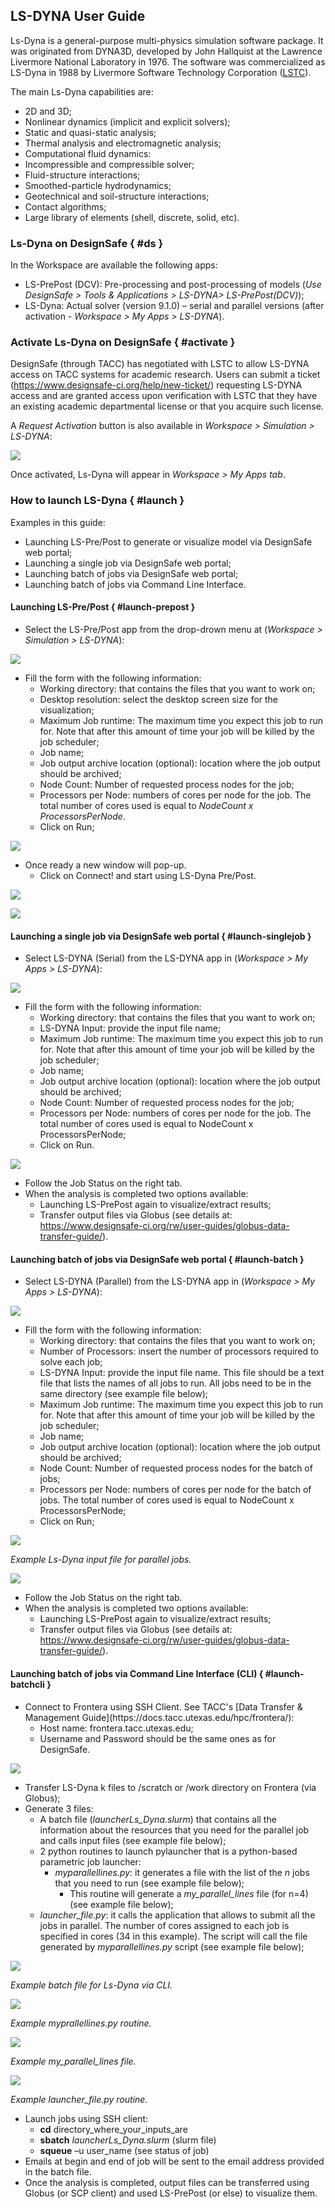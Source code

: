 ## LS-DYNA User Guide


Ls-Dyna is a general-purpose multi-physics simulation software package. It was originated from DYNA3D, developed by John Hallquist at the Lawrence Livermore National Laboratory in 1976. The software was commercialized as LS-Dyna in 1988 by Livermore Software Technology Corporation (<a href="http://www.lstc.com" target="_blank">LSTC</a>).

The main Ls-Dyna capabilities are:

<ul>
	<li>2D and 3D;</li>
	<li>Nonlinear dynamics (implicit and explicit solvers);</li>
	<li>Static and quasi-static analysis;</li>
	<li>Thermal analysis and electromagnetic analysis;</li>
	<li>Computational fluid dynamics:</li>
	<li>Incompressible and compressible solver;</li>
	<li>Fluid-structure interactions;</li>
	<li>Smoothed-particle hydrodynamics;</li>
	<li>Geotechnical and soil-structure interactions;</li>
	<li>Contact algorithms;</li>
	<li>Large library of elements (shell, discrete, solid, etc).</li>
</ul>

### Ls-Dyna on DesignSafe { #ds }

In the Workspace are available the following apps:

<ul>
	<li>LS-PrePost (DCV): Pre-processing and post-processing of models (<i>Use DesignSafe &gt; Tools & Applications &gt; LS-DYNA&gt; LS-PrePost(DCV)</i>);</li>
	<li>LS-Dyna: Actual solver (version 9.1.0) – serial and parallel versions (after activation - <i>Workspace &gt; My Apps &gt; LS-DYNA</i>).</li>
</ul>

### Activate Ls-Dyna on DesignSafe { #activate }

DesignSafe (through TACC) has negotiated with LSTC to allow LS-DYNA access on TACC systems for academic research. Users can submit a ticket (https://www.designsafe-ci.org/help/new-ticket/) requesting LS-DYNA access and are granted access upon verification with LSTC that they have an existing academic departmental license or that you acquire such license.

A <i>Request Activation</i> button is also available in <i>Workspace &gt; Simulation &gt; LS-DYNA</i>:

![](./imgs/ls-dyna-1.png)

Once activated, Ls-Dyna will appear in <i>Workspace &gt; My Apps tab</i>.

### How to launch LS-Dyna { #launch }

Examples in this guide:

<ul>
	<li>Launching LS-Pre/Post to generate or visualize model via DesignSafe web portal;</li>
	<li>Launching a single job via DesignSafe web portal;</li>
	<li>Launching batch of jobs via DesignSafe web portal;</li>
	<li>Launching batch of jobs via Command Line Interface.</li>
</ul>

#### Launching LS-Pre/Post { #launch-prepost }

<ul>
	<li>Select the LS-Pre/Post app from the drop-drown menu at (<i>Workspace &gt; Simulation &gt; LS-DYNA</i>):</li>
</ul>

![](./imgs/ls-dyna-2.png)

<ul>
	<li>Fill the form with the following information:
	<ul>
		<li>Working directory: that contains the files that you want to work on;</li>
		<li>Desktop resolution: select the desktop screen size for the visualization;</li>
		<li>Maximum Job runtime: The maximum time you expect this job to run for. Note that after this amount of time your job will be killed by the job scheduler;</li>
		<li>Job name;</li>
		<li>Job output archive location (optional): location where the job output should be archived;</li>
		<li>Node Count: Number of requested process nodes for the job;</li>
		<li>Processors per Node: numbers of cores per node for the job. The total number of cores used is equal to <i>NodeCount x ProcessorsPerNode</i>.</li>
		<li>Click on Run;</li>
	</ul>
	</li>
</ul>

![](./imgs/ls-dyna-3.png)

<ul>
	<li>Once ready a new window will pop-up.
	<ul>
		<li>Click on Connect! and start using LS-Dyna Pre/Post.</li>
	</ul>
	</li>
</ul>

![](./imgs/ls-dyna-4.png)

![](./imgs/ls-dyna-5.png)

#### Launching a single job via DesignSafe web portal { #launch-singlejob }

<ul>
	<li>Select LS-DYNA (Serial) from the LS-DYNA app in (<i>Workspace &gt; My Apps &gt; LS-DYNA</i>):</li>
</ul>

![](./imgs/ls-dyna-6.png)

<ul>
	<li>Fill the form with the following information:
	<ul>
		<li>Working directory: that contains the files that you want to work on;</li>
		<li>LS-DYNA Input: provide the input file name;</li>
		<li>Maximum Job runtime: The maximum time you expect this job to run for. Note that after this amount of time your job will be killed by the job scheduler;</li>
		<li>Job name;</li>
		<li>Job output archive location (optional): location where the job output should be archived;</li>
		<li>Node Count: Number of requested process nodes for the job;</li>
		<li>Processors per Node: numbers of cores per node for the job. The total number of cores used is equal to NodeCount x ProcessorsPerNode;</li>
		<li>Click on Run.</li>
	</ul>
	</li>
</ul>

![](./imgs/ls-dyna-7.png)

<ul>
	<li>Follow the Job Status on the right tab.</li>
	<li>When the analysis is completed two options available:
	<ul>
		<li>Launching LS-PrePost again to visualize/extract results;</li>
		<li>Transfer output files via Globus (see details at: <a href="https://www.designsafe-ci.org/rw/user-guides/globus-data-transfer-guide/" target="_blank">https://www.designsafe-ci.org/rw/user-guides/globus-data-transfer-guide/</a>).</li>
	</ul>
	</li>
</ul>

#### Launching batch of jobs via DesignSafe web portal { #launch-batch }

<ul>
	<li>Select LS-DYNA (Parallel) from the LS-DYNA app in (<i>Workspace &gt; My Apps &gt; LS-DYNA</i>):</li>
</ul>

![](./imgs/ls-dyna-8.png)

<ul>
	<li>Fill the form with the following information:
	<ul>
		<li>Working directory: that contains the files that you want to work on;</li>
		<li>Number of Processors: insert the number of processors required to solve each job;</li>
		<li>LS-DYNA Input: provide the input file name. This file should be a text file that lists the names of all jobs to run. All jobs need to be in the same directory (see example file below);</li>
		<li>Maximum Job runtime: The maximum time you expect this job to run for. Note that after this amount of time your job will be killed by the job scheduler;</li>
		<li>Job name;</li>
		<li>Job output archive location (optional): location where the job output should be archived;</li>
		<li>Node Count: Number of requested process nodes for the batch of jobs;</li>
		<li>Processors per Node: numbers of cores per node for the batch of jobs. The total number of cores used is equal to NodeCount x ProcessorsPerNode;</li>
		<li>Click on Run;</li>
	</ul>
	</li>
</ul>

![](./imgs/ls-dyna-9.png)

<p><em>Example Ls-Dyna input file for parallel jobs.</em></p>


![](./imgs/ls-dyna-10.png)

<ul>
	<li>Follow the Job Status on the right tab.</li>
	<li>When the analysis is completed two options available:
	<ul>
		<li>Launching LS-PrePost again to visualize/extract results;</li>
		<li>Transfer output files via Globus (see details at: <a href="https://www.designsafe-ci.org/rw/user-guides/globus-data-transfer-guide/" target="_blank">https://www.designsafe-ci.org/rw/user-guides/globus-data-transfer-guide/</a>).</li>
	</ul>
	</li>
</ul>

#### Launching batch of jobs via Command Line Interface (CLI) { #launch-batchcli }

<ul>
	<li>Connect to Frontera using SSH Client. See TACC's [Data Transfer &amp; Management Guide](https://docs.tacc.utexas.edu/hpc/frontera/):
	<ul>
		<li>Host name: frontera.tacc.utexas.edu;</li>
		<li>Username and Password should be the same ones as for DesignSafe.</li>
	</ul>
	</li>
</ul>

![](./imgs/ls-dyna-11.png)

<ul>
	<li>Transfer LS-Dyna k files to /scratch or /work directory on Frontera (via Globus);</li>
	<li>Generate 3 files:
	<ul>
		<li>A batch file (<em>launcherLs_Dyna.slurm</em>) that contains all the information about the resources that you need for the parallel job and calls input files (see example file below);</li>
		<li>2 python routines to launch pylauncher that is a python-based parametric job launcher:
		<ul>
			<li><em>myparallellines.py</em>: it generates a file with the list of the <i>n</i> jobs that you need to run (see example file below);
			<ul>
				<li>This routine will generate a <em>my_parallel_lines</em> file (for n=4) (see example file below);</li>
			</ul>
			</li>
		</ul>
		</li>
		<li><em>launcher_file.py</em>: it calls the application that allows to submit all the jobs in parallel. The number of cores assigned to each job is specified in cores (34 in this example). The script will call the file generated by <em>myparallellines.py</em> script (see example file below);</li>
	</ul>
	</li>
</ul>

![](./imgs/ls-dyna-12.png)

<p><em>Example batch file for Ls-Dyna via CLI.</em></p>

![](./imgs/ls-dyna-13.png)

<p><em>Example myprallellines.py routine.</em></p>

![](./imgs/ls-dyna-14.png)

<p><em>Example my_parallel_lines file.</em></p>

![](./imgs/ls-dyna-15.png)

<p><em>Example launcher_file.py routine.</em></p>

<ul>
	<li>Launch jobs using SSH client:
	<ul>
		<li><strong>cd</strong> directory_where_your_inputs_are</li>
		<li><strong>sbatch</strong> <em>launcherLs_Dyna.slurm</em> (slurm file)</li>
		<li><strong>squeue</strong> –u user_name (see status of job)</li>
	</ul>
	</li>
	<li>Emails at begin and end of job will be sent to the email address provided in the batch file.</li>
	<li>Once the analysis is completed, output files can be transferred using Globus (or SCP client) and used LS-PrePost (or else) to visualize them.</li>
</ul>
